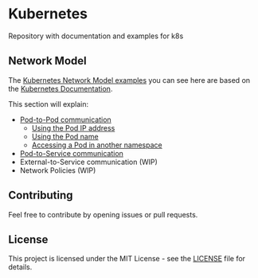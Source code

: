 # Kubernetes

Repository with documentation and examples for k8s

## Network Model

The [Kubernetes Network Model examples](./network/network.md) you can see here are based on the [Kubernetes Documentation](https://kubernetes.io/docs/concepts/cluster-administration/networking/).

This section will explain:

- [Pod-to-Pod communication](./network/pod-to-pod.md)
  - [Using the Pod IP address](./network/pod-to-pod.md#using-the-pod-ip-address)
  - [Using the Pod name](./network/pod-to-pod.md#using-the-pod-name)
  - [Accessing a Pod in another namespace](./network/pod-to-pod.md#acessing-a-pod-in-another-namespace)
- [Pod-to-Service communication](./network/pod-to-service.md)
- External-to-Service communication (WIP)
- Network Policies (WIP)

## Contributing

Feel free to contribute by opening issues or pull requests.

## License

This project is licensed under the MIT License - see the [LICENSE](./LICENSE) file for details.
